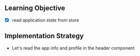 ## Learning Objective
- [x] read application state from store

## Implementation Strategy
- Let's read the app info and profile in the header component
